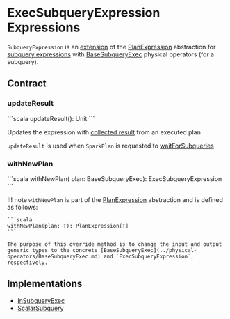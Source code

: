 # ExecSubqueryExpression Expressions

`SubqueryExpression` is an [extension](#contract) of the [PlanExpression](PlanExpression.md) abstraction for [subquery expressions](#implementations) with [BaseSubqueryExec](../physical-operators/BaseSubqueryExec.md) physical operators (for a subquery).

## Contract

### updateResult

 <span id="updateResult">
```scala
updateResult(): Unit
```

Updates the expression with [collected result](../physical-operators/SparkPlan.md#executeCollect) from an executed plan

`updateResult` is used when `SparkPlan` is requested to [waitForSubqueries](../physical-operators/SparkPlan.md#waitForSubqueries)

### withNewPlan

 <span id="withNewPlan">
```scala
withNewPlan(
  plan: BaseSubqueryExec): ExecSubqueryExpression
```

!!! note
    `withNewPlan` is part of the [PlanExpression](PlanExpression.md) abstraction and is defined as follows:
    
    ```scala
    withNewPlan(plan: T): PlanExpression[T]
    ```

    The purpose of this override method is to change the input and output generic types to the concrete [BaseSubqueryExec](../physical-operators/BaseSubqueryExec.md) and `ExecSubqueryExpression`, respectively.

## Implementations

* [InSubqueryExec](InSubqueryExec.md)
* [ScalarSubquery](ScalarSubquery.md)
